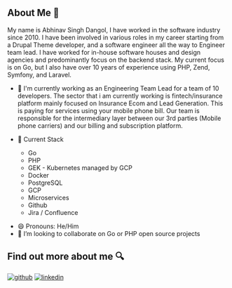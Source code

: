 ## About Me 👀 

My name is Abhinav Singh Dangol, I have worked in the software industry since 2010. I have been involved in various roles in my career starting from a Drupal Theme developer, and a software engineer all the way to Engineer team lead. I have worked for in-house software houses and design agencies and predominantly focus on the backend stack. My current focus is on Go, but I also have over 10 years of experience using PHP, Zend, Symfony, and Laravel.

* 💼 I'm currently working as an Engineering Team Lead for a team of 10 developers. The sector that i am currently working is fintech/insurance platform mainly focused on Insurance Ecom and Lead Generation. This is paying for services using your mobile phone bill. Our team is responsible for the intermediary layer between our 3rd parties (Mobile phone carriers) and our billing and subscription platform. 

* 🥞 Current Stack
    * Go
    * PHP
    * GEK - Kubernetes managed by GCP
    * Docker
    * PostgreSQL
    * GCP
    * Microservices
    * Github
    * Jira / Confluence

- 😄 Pronouns: He/Him
- 👯 I’m looking to collaborate on Go or PHP open source projects


## Find out more about me 🔍 

[![github](https://img.shields.io/badge/GitHub-000000?style=for-the-badge&logo=GitHub&logoColor=white)](https://github.com/ntuple)
[![linkedin](https://img.shields.io/badge/LinkedIn-0077B5?style=for-the-badge&logo=linkedin&logoColor=white)](https://www.linkedin.com/in/abhinavsdangol/)

